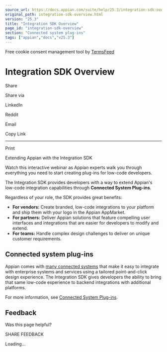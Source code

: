 ```yaml
---
source_url: https://docs.appian.com/suite/help/25.3/integration-sdk-overview.html
original_path: integration-sdk-overview.html
version: "25.3"
title: "Integration SDK Overview"
page_id: "integration-sdk-overview"
section: "Connected system plug-ins"
tags: ["appian","docs","v25.3"]
---
```



Free cookie consent management tool by [TermsFeed](https://www.termsfeed.com/)

# Integration SDK Overview

Share

Share via

LinkedIn

Reddit

Email

Copy Link

* * *

Print

Extending Appian with the Integration SDK

Watch this interactive webinar as Appian experts walk you through everything you need to start creating plug-ins for low-code developers.

The Integration SDK provides developers with a way to extend Appian's low-code integration capabilities through **Connected System Plug-ins**.

Regardless of your role, the SDK provides great benefits:

-   **For vendors:** Create branded, low-code integrations to your platform and ship them with your logo in the Appian AppMarket.
-   **For partners:** Deliver Appian solutions that feature compelling user interfaces and integrations that are easier for developers to modify and extend.
-   **For teams:** Handle complex design challenges to deliver on unique customer requirements.

## Connected system plug-ins

Appian comes with [many connected systems](Connected_System_Object.html) that make it easy to integrate with enterprise systems and services using a tailored point-and-click design experience. The Integration SDK gives developers the ability to bring that same low-code experience to backend integrations with additional platforms.

For more information, see [Connected System Plug-ins](connected-system-plug-in-landing.html).

## Feedback

Was this page helpful?

SHARE FEEDBACK

Loading...